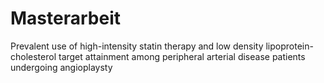 # Masterarbeit
Prevalent use of high-intensity statin therapy and low density lipoprotein-cholesterol target attainment among peripheral arterial disease patients  undergoing angioplaysty
